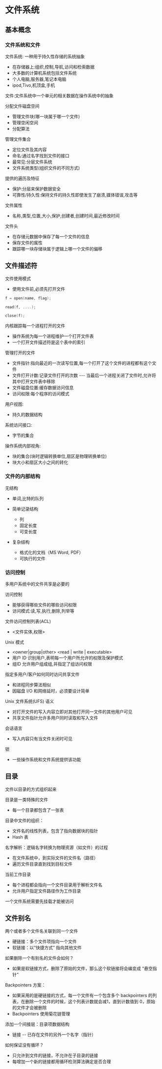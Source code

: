 # 文件系统

## 基本概念

### 文件系统和文件

文件系统: 一种用于持久性存储的系统抽象

* 在存储器上:组织,控制,导航,访问和检索数据
* 大多数的计算机系统包括文件系统
* 个人电脑,服务器,笔记本电脑
* ipod,Tivo,机顶盒,手机

文件:文件系统中一个单元的相关数据在操作系统中的抽象



分配文件磁盘空间

* 管理文件块(哪一块属于哪一个文件)
* 管理空闲空间
* 分配算法

管理文件集合

* 定位文件及其内容
* 命名:通过名字找到文件的接口
* 最常见:分层文件系统
* 文件系统类型(组织文件的不同方式)

提供的遍历及特征

* 保护:分层来保护数据安全
* 可靠性/持久性:保持文件的持久性即使发生了崩溃,媒体错误,攻击等

文件属性

* 名称,类型,位置,大小,保护,创建者,创建时间,最近修改时间

文件头

* 在存储元数据中保存了每一个文件的信息
* 保存文件的属性
* 跟踪哪一块存储块属于逻辑上哪一个文件的偏移

## 文件描述符

文件使用模式

* 使用文件前,必须先打开文件

```c++
f = open(name, flag);

read(f, ....);

close(f);
```

内核跟踪每一个进程打开的文件

* 操作系统为每一个进程维护一个打开文件表
* 一个打开文件描述符是这个表中的索引

管理打开的文件

* 文件指针:指向最近的一次读写位置,每一个打开了这个文件的进程都有这个文件
* 文件打开计数:记录文件打开的次数 --- 当最后一个进程关闭了文件时,允许将其中打开文件表中移除
* 文件磁盘位置:缓存数据访问信息
* 访问权限:每个程序的访问模式



用户视图:

* 持久的数据结构

系统访问接口:

* 字节的集合

操作系统内部视角:

* 块的集合(块时逻辑转换单位,扇区是物理转换单位)
* 块大小和扇区大小之间的转化



### 文件的内部结构

无结构

* 单词,比特的队列

* 简单记录结构
  * 列
  * 固定长度
  * 可变长度
* 复杂结构
  * 格式化的文档（MS Word, PDF）
  * 可执行的文件

### 访问控制

多用户系统中的文件共享是必要的

访问控制

* 能够获得哪些文件的哪些访问权限
* 访问模式:读,写,执行,删除,列举等

文件访问控制列表(ACL)

* <文件实体,权限>

Unix 模式

* <owner|group|other>  <read | write | executable>
* 用户 ID 识别用户,表明每一个用户所允许的权限及保护模式
* 组ID 允许用户组成组,并指定了组访问权限



指定多用户/客户如何同时访问共享文件

* 和进程同步算法相似
* 因磁盘 I/O 和网络延时，必须要设计简单

Unix 文件系统(UFS) 语义

* 对打开文件的写入内容立即对其他打开同一文件的其他用户可见
* 共享文件指针允许多用户同时读取和写入文件

会话语言

* 写入内容只有当文件关闭时可见

锁

* 一些操作系统和文件系统提供该功能

## 目录

文件以目录的方式组织起来

目录是一类特殊的文件

* 每一个目录都包含了一张表

目录中文件的组织：

* 文件名的线性列表，包含了指向数据块的指针
* Hash 表

名字解析：逻辑名字转换为物理资源（如文件）的过程

* 在文件系统中，到实际文件的文件名（路径）
* 遍历文件目录直到找到目标文件

当前工作目录

* 每个进程都会指向一个文件目录用于解析文件名
* 允许用户指定文件路径作为工作目录

一个文件系统需要先挂载才能被访问

## 文件别名

两个或者多个文件名关联到同一个文件

* 硬链接：多个文件项指向一个文件
* 软链接：以“快捷方式” 指向其他文件



如果删除一个有别名的文件会如何？

* 如果是软链接方式，删除了原始的文件，那么这个软链接将会编变成 “悬空指针”

Backpointers 方案：

* 如果采用的是硬链接的方式，每一个文件有一个包含多个 backpointers 的列表，在删除一个文件的时候，这个列表计数就会减1，直到计数值到 0，原始的文件才会被删除
* Backpointers 使用菊花链管理

添加一个间接层：目录项数据结构

* 链接 -- 已存在文件的另外一个名字（指针）

如何保证没有循环？

* 只允许到文件的链接，不允许在子目录的链接
* 每增加一个新的链接都用循环检测算法确定是否合理

